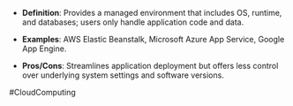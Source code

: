 - **Definition**: Provides a managed environment that includes OS, runtime, and databases; users only handle application code and data.

- **Examples**: AWS Elastic Beanstalk, Microsoft Azure App Service, Google App Engine.

- **Pros/Cons**: Streamlines application deployment but offers less control over underlying system settings and software versions.

#CloudComputing